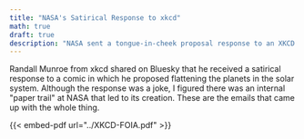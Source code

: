```yaml
---
title: "NASA's Satirical Response to xkcd"
math: true
draft: true
description: "NASA sent a tongue-in-cheek proposal response to an XKCD comic"
---
```


Randall Munroe from xkcd shared on Bluesky that he received a satirical response to a comic in which he proposed flattening the planets in the solar system. Although the response was a joke, I figured there was an internal "paper trail" at NASA that led to its creation. These are the emails that came up with the whole thing.

<!--more-->

{{< embed-pdf url="../XKCD-FOIA.pdf" >}}